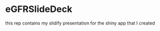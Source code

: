 eGFRSlideDeck
=============
this rep contains my slidify presentation for the shiny app that I created
